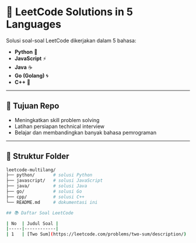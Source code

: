 # 🧠 LeetCode Solutions in 5 Languages

Solusi soal-soal LeetCode dikerjakan dalam 5 bahasa:
- **Python** 🐍
- **JavaScript** ⚡
- **Java** ☕
- **Go (Golang)** 🌀
- **C++** 🚀

---

## 🎯 Tujuan Repo
- Meningkatkan skill problem solving
- Latihan persiapan technical interview
- Belajar dan membandingkan banyak bahasa pemrograman

---

## 📁 Struktur Folder

```bash
leetcode-multilang/
├── python/       # solusi Python
├── javascript/   # solusi JavaScript
├── java/         # solusi Java
├── go/           # solusi Go
├── cpp/          # solusi C++
└── README.md     # dokumentasi ini

## 📚 Daftar Soal LeetCode

| No  | Judul Soal |
|-----|------------|
| 1   | [Two Sum](https://leetcode.com/problems/two-sum/description/) |
